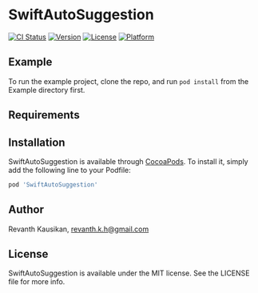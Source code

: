 # SwiftAutoSuggestion

[![CI Status](https://img.shields.io/travis/RevanthKausikan/SwiftAutoSuggestion.svg?style=flat)](https://travis-ci.org/RevanthKausikan/SwiftAutoSuggestion)
[![Version](https://img.shields.io/cocoapods/v/SwiftAutoSuggestion.svg?style=flat)](https://cocoapods.org/pods/SwiftAutoSuggestion)
[![License](https://img.shields.io/cocoapods/l/SwiftAutoSuggestion.svg?style=flat)](https://cocoapods.org/pods/SwiftAutoSuggestion)
[![Platform](https://img.shields.io/cocoapods/p/SwiftAutoSuggestion.svg?style=flat)](https://cocoapods.org/pods/SwiftAutoSuggestion)

## Example

To run the example project, clone the repo, and run `pod install` from the Example directory first.

## Requirements

## Installation

SwiftAutoSuggestion is available through [CocoaPods](https://cocoapods.org). To install
it, simply add the following line to your Podfile:

```ruby
pod 'SwiftAutoSuggestion'
```

## Author

Revanth Kausikan, revanth.k.h@gmail.com

## License

SwiftAutoSuggestion is available under the MIT license. See the LICENSE file for more info.
